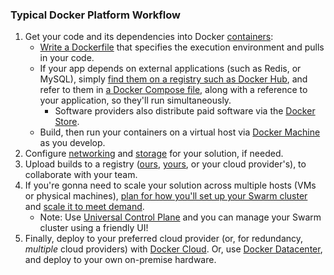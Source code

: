 ### Typical Docker Platform Workflow

1. Get your code and its dependencies into Docker [containers](engine/getstarted/step_two.md):
   - [Write a Dockerfile](engine/getstarted/step_four.md) that specifies the execution
     environment and pulls in your code.
   - If your app depends on external applications (such as Redis, or
     MySQL), simply [find them on a registry such as Docker Hub](docker-hub/repos.md), and refer to them in
     [a Docker Compose file](compose/overview.md), along with a reference to your application, so they'll run
     simultaneously.
     - Software providers also distribute paid software via the [Docker Store](https://store.docker.com).
   - Build, then run your containers on a virtual host via [Docker Machine](machine/overview.md) as you develop.
2. Configure [networking](engine/tutorials/networkingcontainers.md) and
   [storage](engine/tutorials/dockervolumes.md) for your solution, if needed.
3. Upload builds to a registry ([ours](engine/tutorials/dockerrepos.md), [yours](/datacenter/dtr/2.0/index.md), or your cloud provider's), to collaborate with your team.
4. If you're gonna need to scale your solution across multiple hosts (VMs or physical machines), [plan
   for how you'll set up your Swarm cluster](engine/swarm/key-concepts.md) and [scale it to meet demand](engine/swarm/swarm-tutorial/index.md).
   - Note: Use [Universal Control Plane](/datacenter/ucp/1.1/overview.md) and you can manage your
     Swarm cluster using a friendly UI!
5. Finally, deploy to your preferred
   cloud provider (or, for redundancy, *multiple* cloud providers) with [Docker Cloud](/docker-cloud/index.md). Or, use [Docker Datacenter](https://www.docker.com/products/docker-datacenter), and deploy to your own on-premise hardware.
